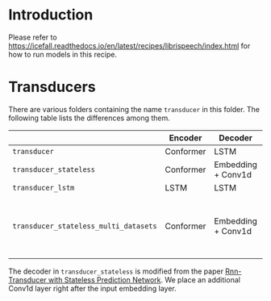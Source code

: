 
# Introduction

Please refer to <https://icefall.readthedocs.io/en/latest/recipes/librispeech/index.html>
for how to run models in this recipe.

# Transducers

There are various folders containing the name `transducer` in this folder.
The following table lists the differences among them.

|                                       | Encoder   | Decoder            | Comment                                           |
|---------------------------------------|-----------|--------------------|---------------------------------------------------|
| `transducer`                          | Conformer | LSTM               |                                                   |
| `transducer_stateless`                | Conformer | Embedding + Conv1d |                                                   |
| `transducer_lstm`                     | LSTM      | LSTM               |                                                   |
| `transducer_stateless_multi_datasets` | Conformer | Embedding + Conv1d | Using data from GigaSpeech as extra training data |

The decoder in `transducer_stateless` is modified from the paper
[Rnn-Transducer with Stateless Prediction Network](https://ieeexplore.ieee.org/document/9054419/).
We place an additional Conv1d layer right after the input embedding layer.
